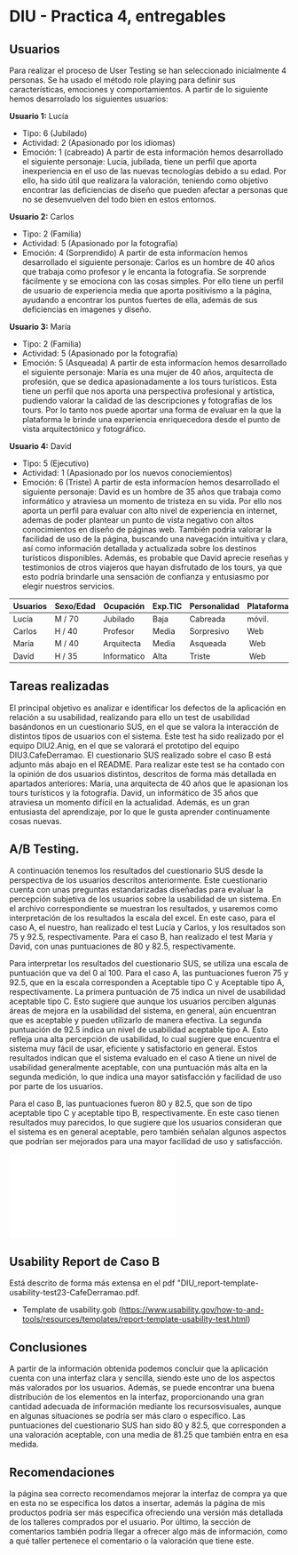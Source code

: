 # DIU - Practica 4, entregables


## Usuarios 

Para realizar el proceso de User Testing se han seleccionado inicialmente 4 personas. Se ha usado el método role playing para definir sus características, emociones y comportamientos. A partir de lo siguiente hemos desarrolado los siguientes usuarios:

**Usuario 1:** Lucía
 - Tipo: 6 (Jubilado)
 - Actividad: 2 (Apasionado por los idiomas)
 - Emoción: 1 (cabreado)
 A partir de esta información hemos desarrollado el siguiente personaje: Lucía, jubilada, tiene un perfil que aporta inexperiencia en el uso de las nuevas tecnologías debido a su edad. Por ello, ha sido útil que realizara la valoración, teniendo como objetivo encontrar las deficiencias de diseño que pueden afectar a personas que no se desenvuelven del todo bien en estos entornos.
 
 **Usuario 2:** Carlos
 - Tipo: 2 (Familia)
 - Actividad: 5 (Apasionado por la fotografía)
 - Emoción: 4 (Sorprendido)
 A partir de esta informacíon hemos desarrollado el siguiente personaje: Carlos es un hombre de 40 años que trabaja como profesor y le encanta la fotografía. Se sorprende fácilmente y se emociona con las cosas simples. Por ello tiene un perfil de usuario de experiencia media que aporta positivismo a la página, ayudando a encontrar los puntos fuertes de ella, además de sus deficiencias en imagenes y diseño.
 
 **Usuario 3:** María
  - Tipo: 2 (Familia)
 - Actividad: 5 (Apasionado por la fotografía)
 - Emoción: 5 (Asqueada)
A partir de esta informacíon hemos desarrollado el siguiente personaje: María es una mujer de 40 años, arquitecta de profesión, que se dedica apasionadamente a los tours turísticos. Esta tiene un perfil que nos aporta una perspectiva profesional y artística,  pudiendo valorar la calidad de las descripciones y fotografías de los tours. Por lo tanto nos puede aportar una forma de evaluar en la que la plataforma le brinde una experiencia enriquecedora desde el punto de vista arquitectónico y fotográfico.

**Usuario 4:** David
 - Tipo: 5 (Ejecutivo)
 - Actividad: 1 (Apasionado por los nuevos conociemientos)
 - Emoción: 6 (Triste)
A partir de esta informacíon hemos desarrollado el siguiente personaje: David es un hombre de 35 años que trabaja como informático y atraviesa un momento de tristeza en su vida. Por ello nos aporta un perfil para evaluar con alto nivel de experiencia en internet, ademas de poder plantear un punto de vista negativo con altos conocimientos en diseño de páginas web.  También podría valorar la facilidad de uso de la página, buscando una navegación intuitiva y clara, así como información detallada y actualizada sobre los destinos turísticos disponibles. Además, es probable que David aprecie reseñas y testimonios de otros viajeros que hayan disfrutado de los tours, ya que esto podría brindarle una sensación de confianza y entusiasmo por elegir nuestros servicios.


| Usuarios | Sexo/Edad     | Ocupación   |  Exp.TIC    | Personalidad | Plataforma | TestA/B
| ------------- | -------- | ----------- | ----------- | -----------  | ---------- | ----
| Lucía         | M / 70   | Jubilado    | Baja        | Cabreada     | móvil.     | A 
| Carlos        | H / 40   | Profesor    | Media       | Sorpresivo   | Web        | A 
| María         | M / 40   | Arquitecta  | Media       | Asqueada     | Web        | B 
| David         | H / 35   | Informatico | Alta        | Triste       | Web        | B 



## Tareas realizadas 

El principal objetivo es analizar e identificar los defectos de la aplicación en relación a su usabilidad, realizando para ello un test de usabilidad basándonos en un cuestionario SUS, en el que se valora la interacción de distintos tipos de usuarios con el sistema. Este test ha sido realizado por el equipo DIU2.Anig, en el que se valorará el prototipo del equipo DIU3.CafeDerramao. El cuestionario SUS realizado sobre el caso B está adjunto más abajo en el README.
Para realizar este test se ha contado con la opinión de dos usuarios distintos, descritos de forma más detallada en apartados anteriores:
María, una arquitecta de 40 años que le apasionan los tours turísticos y la fotografía.
David, un informático de 35 años que atraviesa un momento difícil en la actualidad. Además, es un gran entusiasta del aprendizaje, por lo que le gusta aprender continuamente cosas nuevas.


## A/B Testing. 

A continuación tenemos los resultados del cuestionario SUS desde la perspectiva de los usuarios descritos anteriormente. Este cuestionario cuenta con unas preguntas estandarizadas diseñadas para evaluar la percepción subjetiva de los usuarios sobre la usabilidad de un sistema. En el archivo correspondiente se muestran los resultados, y usaremos como interpretación de los resultados la escala del excel. En este caso, para el caso A, el nuestro, han realizado el test Lucía y Carlos, y los resultados son 75 y 92.5, respectivamente. Para el caso B, han realizado el test María y David, con unas puntuaciones de 80 y 82.5, respectivamente.

Para interpretar los resultados del cuestionario SUS, se utiliza una escala de puntuación que va del 0 al 100. Para el caso A, las puntuaciones fueron 75 y 92.5, que en la escala corresponden a Aceptable tipo C y Aceptable tipo A, respectivamente. 
La primera puntuación de 75 indica un nivel de usabilidad aceptable tipo C. Esto sugiere que aunque los usuarios perciben algunas áreas de mejora en la usabilidad del sistema, en general, aún encuentran que es aceptable y pueden utilizarlo de manera efectiva.
La segunda puntuación de 92.5 indica un nivel de usabilidad aceptable tipo A. Esto refleja una alta percepción de usabilidad, lo cual sugiere que encuentra el sistema muy fácil de usar, eficiente y satisfactorio en general.
Estos resultados indican que el sistema evaluado en el caso A tiene un nivel de usabilidad generalmente aceptable, con una puntuación más alta en la segunda medición, lo que indica una mayor satisfacción y facilidad de uso por parte de los usuarios.

Para el caso B, las puntuaciones fueron 80 y 82.5, que son de tipo aceptable tipo C y aceptable tipo B, respectivamente. En este caso tienen resultados muy parecidos, lo que sugiere que los usuarios consideran que el sistema es en general aceptable, pero también señalan algunos aspectos que podrían ser mejorados para una mayor facilidad de uso y satisfacción.

![Cuestionario SUS](./Cuestionario-SUS-DIU-Anig.pdf)


## Usability Report de Caso B
Está descrito de forma más extensa en el pdf "DIU_report-template-usability-test23-CafeDerramao.pdf.

* Template de usability.gob (https://www.usability.gov/how-to-and-tools/resources/templates/report-template-usability-test.html) 

## Conclusiones

A partir de la información obtenida podemos concluir que la aplicación cuenta con una interfaz clara y sencilla, siendo este uno de los aspectos más valorados por los usuarios. Además, se puede encontrar una buena distribución de los elementos en la interfaz, proporcionando una gran cantidad adecuada de información mediante los recursosvisuales, aunque en algunas situaciones se podría ser más claro o especifico. Las puntuaciones del cuestionario SUS han sido 80 y 82.5, que corresponden a una valoración aceptable, con una media de 81.25 que también entra en esa medida.

## Recomendaciones
la página sea correcto recomendamos mejorar la interfaz de compra ya que en esta no se especifica los datos a insertar, además la página de mis productos podría ser más especifica ofreciendo una versión más detallada de los talleres comprados por el usuario. Por último, la sección de comentarios también podría llegar a ofrecer algo más de información, como a qué taller pertenece el comentario o la valoración que tiene este.

